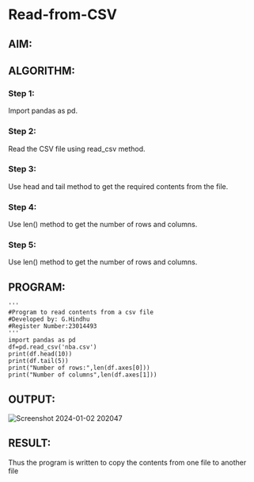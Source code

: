 # Read-from-CSV

## AIM:

## ALGORITHM:
### Step 1:
Import pandas as pd.
### Step 2:
Read the CSV file using read_csv method.
### Step 3:
Use head and tail method to get the required contents from the file.
### Step 4:
Use len() method to get the number of rows and columns.
### Step 5:
Use len() method to get the number of rows and columns.
## PROGRAM:
```
'''
#Program to read contents from a csv file
#Developed by: G.Hindhu
#Register Number:23014493
'''
import pandas as pd
df=pd.read_csv('nba.csv')
print(df.head(10))
print(df.tail(5))
print("Number of rows:",len(df.axes[0]))
print("Number of columns",len(df.axes[1]))
```
## OUTPUT:
![Screenshot 2024-01-02 202047](https://github.com/hindhujanaki/Read-from-CSV/assets/148514666/7151e8b9-f02f-452f-b5eb-db8a9fd96e66)
## RESULT:
Thus the program is written to copy the contents from one file to another file
